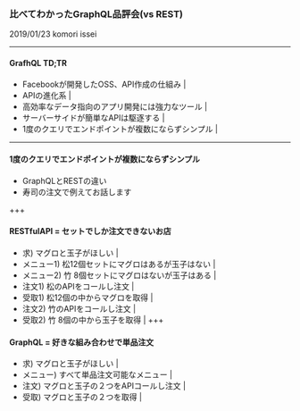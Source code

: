 ### 比べてわかったGraphQL品評会(vs REST)
2019/01/23 komori issei

---
#### GrafhQL TD;TR
- Facebookが開発したOSS、API作成の仕組み |
- APIの進化系 |
- 高効率なデータ指向のアプリ開発には強力なツール |
- サーバーサイドが簡単なAPIは駆逐する |
- 1度のクエリでエンドポイントが複数にならずシンプル |

---
#### 1度のクエリでエンドポイントが複数にならずシンプル
- GraphQLとRESTの違い
- 寿司の注文で例えてお話します

+++
#### RESTfulAPI = セットでしか注文できないお店
- 求)        マグロと玉子がほしい |
- メニュー1) 松12個セットにマグロはあるが玉子はない |
- メニュー2) 竹 8個セットにマグロはないが玉子はある |
- 注文1)     松のAPIをコールし注文 |
- 受取1)     松12個の中からマグロを取得 |
- 注文2)     竹のAPIをコールし注文 |
- 受取2)     竹 8個の中から玉子を取得 |
+++
#### GraphQL = 好きな組み合わせで単品注文
- 求)        マグロと玉子がほしい |
- メニュー)  すべて単品注文可能なメニュー |
- 注文)      マグロと玉子の２つをAPIコールし注文 |
- 受取)      マグロと玉子の２つを取得 |


